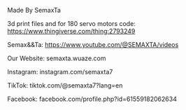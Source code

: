 
Made By SemaxTa

3d print files and for 180 servo motors code: https://www.thingiverse.com/thing:2793249

Semax&&Ta: https://www.youtube.com/@SEMAXTA/videos

Our Website: semaxta.wuaze.com

Instagram: instagram.com/semaxta7

TikTok: tiktok.com/@semaxta7?lang=en

Facebook: facebook.com/profile.php?id=61559182062634
